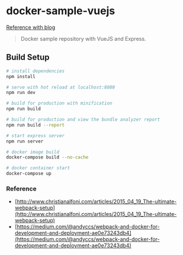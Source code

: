 # docker-sample-vuejs
[Reference with blog](http://blog.martinwork.co.kr/backend/2018/02/16/setting-docker-volume-with-webpack.html)

> Docker sample repository with VueJS and Express.

## Build Setup

``` bash
# install dependencies
npm install

# serve with hot reload at localhost:8080
npm run dev

# build for production with minification
npm run build

# build for production and view the bundle analyzer report
npm run build --report

# start express server
npm run server

# docker image build
docker-compose build --no-cache

# docker container start
docker-compose up
```

### Reference
- [http://www.christianalfoni.com/articles/2015_04_19_The-ultimate-webpack-setup](http://www.christianalfoni.com/articles/2015_04_19_The-ultimate-webpack-setup)
- [https://medium.com/@andyccs/webpack-and-docker-for-development-and-deployment-ae0e73243db4](https://medium.com/@andyccs/webpack-and-docker-for-development-and-deployment-ae0e73243db4)
